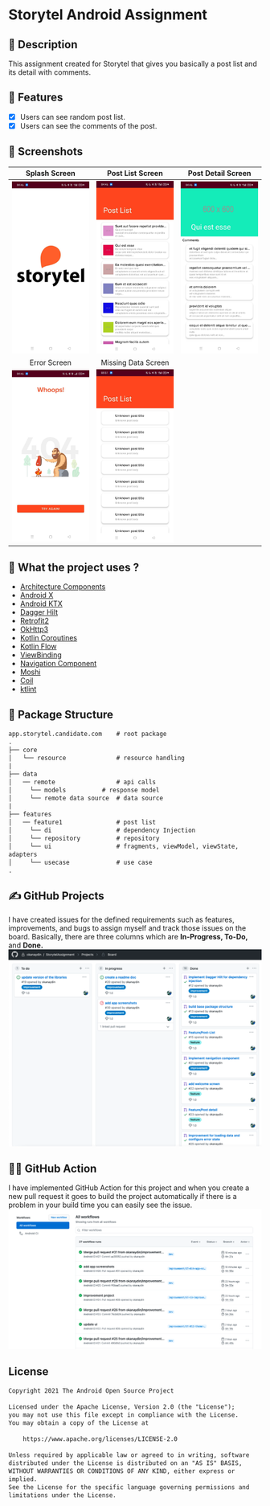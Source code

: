 # Storytel Android Assignment

## :scroll: Description
This assignment created for Storytel that gives you basically a post list and its detail with comments. 

## :iphone: Features

- [x] Users can see random post list.
- [x] Users can see the comments of the post.

## :camera_flash: Screenshots

Splash Screen             |  Post List Screen |  Post Detail Screen
:-------------------------:|:-------------------------:|:-------------------------:
<img src="/results/screenshot_1.png" width="260">| <img src="/results/screenshot_2.png" width="260">|<img src="/results/screenshot_5.png" width="260">  | 
Error Screen             |  Missing Data Screen |
<img src="/results/screenshot_4.png" width="260">| <img src="/results/screenshot_3.png" width="260">

## :rocket: What the project uses ?
* [Architecture Components](https://developer.android.com/topic/libraries/architecture/)
* [Android X](https://developer.android.com/jetpack/androidx) 
* [Android KTX](https://developer.android.com/kotlin/ktx.html) 
* [Dagger Hilt](https://developer.android.com/training/dependency-injection/hilt-android)
* [Retrofit2](https://square.github.io/retrofit/)
* [OkHttp3](https://github.com/square/okhttp)
* [Kotlin Coroutines](https://developer.android.com/kotlin/coroutines)
* [Kotlin Flow](https://developer.android.com/kotlin/flow)
* [ViewBinding](https://developer.android.com/topic/libraries/view-binding)
* [Navigation Component](https://developer.android.com/guide/navigation/navigation-getting-started)
* [Moshi](https://github.com/square/moshi)
* [Coil](https://github.com/coil-kt/coil)
* [ktlint](https://ktlint.github.io/)

## :file_folder: Package Structure
    
    app.storytel.candidate.com    # root package
    .
    ├── core
    │   └── resource              # resource handling
    |
    ├── data
    │   ── remote                 # api calls
    │     └── models	      # response model
    │     └── remote data source  # data source
    |
    ├── features
    │   ── feature1               # post list
    │     └── di                  # dependency Injection
    │     └── repository          # repository
    │     └── ui                  # fragments, viewModel, viewState, adapters
    │     └── usecase             # use case
    .

## :writing_hand: GitHub Projects
I have created issues for the defined requirements such as features, improvements, and bugs to assign myself and track those issues on the board. Basically, there are three columns which are <b>In-Progress, To-Do, </b> and <b>Done.</b>
<img src="/results/board.png">

## :running_man: GitHub Action
I have implemented GitHub Action for this project and when you create a new pull request it goes to build the project automatically if there is a problem in your build time you can easily see the issue.
<img src="/results/action.png">

## License
```
Copyright 2021 The Android Open Source Project

Licensed under the Apache License, Version 2.0 (the "License");
you may not use this file except in compliance with the License.
You may obtain a copy of the License at

    https://www.apache.org/licenses/LICENSE-2.0

Unless required by applicable law or agreed to in writing, software
distributed under the License is distributed on an "AS IS" BASIS,
WITHOUT WARRANTIES OR CONDITIONS OF ANY KIND, either express or implied.
See the License for the specific language governing permissions and
limitations under the License.
```
